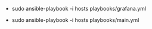 
- sudo ansible-playbook -i hosts playbooks/grafana.yml

- sudo ansible-playbook -i hosts playbooks/main.yml